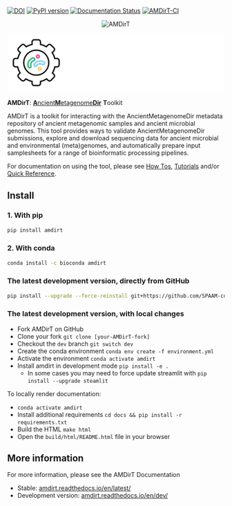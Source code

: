 [![DOI](https://zenodo.org/badge/DOI/10.5281/zenodo.4003825.svg)](https://doi.org/10.5281/zenodo.4003825) [![PyPI version](https://badge.fury.io/py/AMDirT.svg)](https://pypi.org/project/AMDirT) [![Documentation Status](https://readthedocs.org/projects/amdirt/badge/?version=dev)](https://amdirt.readthedocs.io/en/dev/?badge=dev) [![AMDirT-CI](https://github.com/SPAAM-community/AMDirT/actions/workflows/ci_test.yml/badge.svg)](https://github.com/SPAAM-community/AMDirT/actions/workflows/ci_test.yml)

<div align="center">
  
![AMDirT](assets/logo_rectangular.png.png#gh-light-mode-only) 

</div>

<div align="center">
  
![AMDirT](assets/logo_rectangular_dark.png#gh-dark-mode-only)

</div>

**AMDirT**: [**A**ncient**M**etagenome**Dir**](https://github.com/SPAAM-community/ancientmetagenomedir) **T**oolkit

AMDirT is a toolkit for interacting with the AncientMetagenomeDir metadata repository of ancient metagenomic samples and ancient microbial genomes. This tool provides ways to validate AncientMetagenomeDir submissions, explore and download sequencing data for ancient microbial and environmental (meta)genomes, and automatically prepare input samplesheets for a range of bioinformatic processing pipelines.

For documentation on using the tool, please see [How Tos](how_to/index), [Tutorials](/tutorials) and/or [Quick Reference](/reference).

## Install

### 1. With pip

```bash
pip install amdirt
```

### 2. With conda

```bash
conda install -c bioconda amdirt
```

### The latest development version, directly from GitHub

```bash
pip install --upgrade --force-reinstall git+https://github.com/SPAAM-community/AMDirT.git@dev
```

### The latest development version, with local changes

- Fork AMDirT on GitHub
- Clone your fork `git clone [your-AMDirT-fork]`
- Checkout the `dev` branch `git switch dev`
- Create the conda environment `conda env create -f environment.yml`
- Activate the environment `conda activate amdirt`
- Install amdirt in development mode `pip install -e .`
  - In some cases you may need to force update streamlit with `pip install --upgrade steamlit`

To locally render documentation:

- `conda activate amdirt`
- Install additional requirements `cd docs && pip install -r requirements.txt`
- Build the HTML `make html`
- Open the `build/html/README.html` file in your browser

## More information

For more information, please see the AMDirT Documentation

- Stable: [amdirt.readthedocs.io/en/latest/](https://amdirt.readthedocs.io/en/latest/)
- Development version: [amdirt.readthedocs.io/en/dev/](https://amdirt.readthedocs.io/en/dev/)
